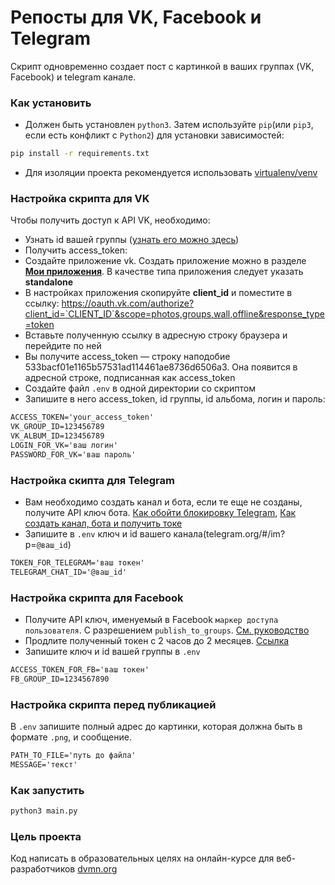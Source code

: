 # Репосты для VK, Facebook и Telegram
Скрипт одновременно создает пост с картинкой в ваших группах (VK, Facebook) и 
telegram канале. 

### Как установить 
* Должен быть установлен `python3`. Затем используйте `pip`(или `pip3`, 
 если есть конфликт с `Python2`) для установки зависимостей: 
 ```bash
 pip install -r requirements.txt
 ```
 * Для изоляции проекта рекомендуется использовать 
 [virtualenv/venv](https://docs.python.org/3/library/venv.html)
 ### Настройка скрипта для VK
 Чтобы получить доступ к API VK, необходимо:
 * Узнать id вашей группы ([узнать его можно здесь](http://regvk.com/id/))
 * Получить access_token:
 * Создайте приложение vk. Создать приложение можно в разделе 
        [**Мои приложения**](https://vk.com/apps?act=manage). В качестве типа
         приложения следует указать **standalone**
 * В настройках приложения скопируйте **client_id** и поместите в ссылку:
        https://oauth.vk.com/authorize?client_id=`CLIENT_ID`&scope=photos,groups,wall,offline&response_type=token
 * Вставьте полученную ссылку в адресную строку браузера и перейдите по
        ней 
 * Вы получите access_token — строку наподобие
         533bacf01e1165b57531ad114461ae8736d6506a3. Она появится в адресной
         строке, подписанная как access_token
 * Создайте файл `.env` в одной директории со скриптом
 * Запишите в него access_token, id группы, id альбома, логин и пароль:
 ```txt
 ACCESS_TOKEN='your_access_token'
 VK_GROUP_ID=123456789
 VK_ALBUM_ID=123456789
 LOGIN_FOR_VK='ваш логин'
PASSWORD_FOR_VK='ваш пароль'
  ```
### Настройка скипта для Telegram
* Вам необходимо создать канал и бота, если те еще не созданы, получите API ключ
бота. [Как обойти блокировку Telegram](https://bigpicture.ru/?p=913797),
[Как создать канал, бота и получить токе](https://smmplanner.com/blog/otlozhennyj-posting-v-telegram/)
* Запишите в `.env` ключ и id вашего канала(telegram.org/#/im?p=`@ваш_id`)
```txt
TOKEN_FOR_TELEGRAM='ваш токен'
TELEGRAM_CHAT_ID='@ваш_id'
```
### Настройка скрипта для Facebook
* Получите API ключ, именуемый в Facebook `маркер доступа пользователя`. 
C разрешением `publish_to_groups`. [См. руководство](https://developers.facebook.com/docs/graph-api/explorer/)
* Продлите полученный токен с 2 часов до 2 месяцев. [Ссылка](https://developers.facebook.com/tools/debug/accesstoken/)
* Запишите ключ и id вашей группы в `.env`
```txt
ACCESS_TOKEN_FOR_FB='ваш токен'
FB_GROUP_ID=1234567890
```
### Настройка скрипта перед публикацией
В `.env` запишите полный адрес до картинки, которая должна быть в формате `.png`,
и сообщение.
```txt
PATH_TO_FILE='путь до файла'
MESSAGE='текст'
```

### Как запустить
```bash
python3 main.py
```
 
 ### Цель проекта
 Код написать в образовательных целях на онлайн-курсе для веб-разработчиков 
 [dvmn.org](dvmn.org)